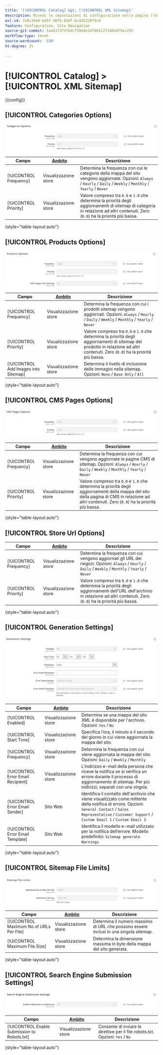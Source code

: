 ```yaml
---
title: '[!UICONTROL Catalog] &gt; [!UICONTROL XML Sitemap]'
description: Rivedi le impostazioni di configurazione nella pagina [!UICONTROL Catalog] &gt; [!UICONTROL XML Sitemap] dell'amministratore di Commerce.
exl-id: 319c34e9-bd5f-46f8-810f-bc4d5228f9c9
feature: Configuration, Site Navigation
source-git-commit: 5a4417373f6dc720e8e14f883c27348a475ec255
workflow-type: tm+mt
source-wordcount: '339'
ht-degree: 2%

---
```


# [!UICONTROL Catalog] > [!UICONTROL XML Sitemap]

{{config}}

## [!UICONTROL Categories Options]

![Opzioni Categorie](./assets/xml-sitemap-categories-options.png)<!-- zoom -->

<!-- [Categories Options](https://experienceleague.adobe.com/en/docs/commerce-admin/marketing/seo/sitemap-xml) -->

| Campo | [Ambito](../../getting-started/websites-stores-views.md#scope-settings) | Descrizione |
|--- |--- |--- |
| [!UICONTROL Frequency] | Visualizzazione store | Determina la frequenza con cui le categorie della mappa del sito vengono aggiornate. Opzioni: `Always` / `Hourly` / `Daily` / `Weekly` / `Monthly` / `Yearly` / `Never` |
| [!UICONTROL Priority] | Visualizzazione store | Valore compreso tra `0.0` e `1.0` che determina la priorità degli aggiornamenti di sitemap di categoria in relazione ad altri contenuti. Zero (`0.0`) ha la priorità più bassa. |

{style="table-layout:auto"}

## [!UICONTROL Products Options]

![Opzioni prodotti](./assets/xml-sitemap-products-options.png)<!-- zoom -->

<!-- [Products Options](https://experienceleague.adobe.com/en/docs/commerce-admin/marketing/seo/sitemap-xml) -->

| Campo | [Ambito](../../getting-started/websites-stores-views.md#scope-settings) | Descrizione |
|--- |--- |--- |
| [!UICONTROL Frequency] | Visualizzazione store | Determina la frequenza con cui i prodotti sitemap vengono aggiornati. Opzioni: `Always` / `Hourly` / `Daily` / `Weekly` / `Monthly` / `Yearly` / `Never` |
| [!UICONTROL Priority] | Visualizzazione store | Valore compreso tra `0.0` e `1.0` che determina la priorità degli aggiornamenti di sitemap del prodotto in relazione ad altri contenuti. Zero (`0.0`) ha la priorità più bassa. |
| [!UICONTROL Add Images into Sitemap] | Visualizzazione store | Determina il livello di inclusione delle immagini nella sitemap. Opzioni: `None` / `Base Only` / `All` |

{style="table-layout:auto"}

## [!UICONTROL CMS Pages Options]

![Opzioni pagine CMS](./assets/xml-sitemap-cms-pages-options.png)<!-- zoom -->

<!-- [CMS Pages Options](https://experienceleague.adobe.com/en/docs/commerce-admin/marketing/seo/sitemap-xml) -->

| Campo | [Ambito](../../getting-started/websites-stores-views.md#scope-settings) | Descrizione |
|--- |--- |--- |
| [!UICONTROL Frequency] | Visualizzazione store | Determina la frequenza con cui vengono aggiornate le pagine CMS di sitemap. Opzioni: `Always` / `Hourly` / `Daily` / `Weekly` / `Monthly` / `Yearly` / `Never` |
| [!UICONTROL Priority] | Visualizzazione store | Valore compreso tra `0.0` e `1.0` che determina la priorità degli aggiornamenti della mappa del sito della pagina di CMS in relazione ad altri contenuti. Zero (`0.0`) ha la priorità più bassa. |

{style="table-layout:auto"}

## [!UICONTROL Store Url Options]

| Campo | [Ambito](../../getting-started/websites-stores-views.md#scope-settings) | Descrizione |
|--- |--- |--- |
| [!UICONTROL Frequency] | Visualizzazione store | Determina la frequenza con cui vengono aggiornati gli URL dei negozi. Opzioni: `Always` / `Hourly` / `Daily` / `Weekly` / `Monthly` / `Yearly` / `Never` |
| [!UICONTROL Priority] | Visualizzazione store | Valore compreso tra `0.0` e `1.0` che determina la priorità degli aggiornamenti dell&#39;URL dell&#39;archivio in relazione ad altri contenuti. Zero (`0.0`) ha la priorità più bassa. |

{style="table-layout:auto"}

## [!UICONTROL Generation Settings]

![Impostazioni generazione](./assets/xml-sitemap-generation-settings.png)<!-- zoom -->

<!-- [Generation Settings](https://experienceleague.adobe.com/en/docs/commerce-admin/marketing/seo/sitemap-xml) -->

| Campo | [Ambito](../../getting-started/websites-stores-views.md#scope-settings) | Descrizione |
|--- |--- |--- |
| [!UICONTROL Enabled] | Visualizzazione store | Determina se una mappa del sito XML è disponibile per l&#39;archivio. Opzioni: `Yes` / `No` |
| [!UICONTROL Start Time] | Visualizzazione store | Specifica l’ora, il minuto e il secondo del giorno in cui viene aggiornata la mappa del sito. |
| [!UICONTROL Frequency] | Visualizzazione store | Determina la frequenza con cui viene aggiornata la mappa del sito. Opzioni: `Daily` / `Weekly` / `Monthly` |
| [!UICONTROL Error Email Recipient] | Visualizzazione store | L’indirizzo e-mail della persona che riceve la notifica se si verifica un errore durante il processo di aggiornamento di sitemap. Per più indirizzi, separali con una virgola. |
| [!UICONTROL Error Email Sender] | Sito Web | Identifica il contatto dell&#39;archivio che viene visualizzato come mittente della notifica di errore. Opzioni: `General Contact` / `Sales Representative` / `Customer Support` / `Custom Email 1` / `Custom Email 2` |
| [!UICONTROL Error Email Template] | Sito Web | Identifica il modello e-mail utilizzato per la notifica dell’errore. Modello predefinito: `Sitemap generate Warnings` |

{style="table-layout:auto"}

## [!UICONTROL Sitemap File Limits]

![Limiti file Sitemap](./assets/xml-sitemap-sitemap-file-limits.png)<!-- zoom -->

<!-- [Sitemap File Limits](https://experienceleague.adobe.com/en/docs/commerce-admin/marketing/seo/sitemap-xml) -->

| Campo | [Ambito](../../getting-started/websites-stores-views.md#scope-settings) | Descrizione |
|--- |--- |--- |
| [!UICONTROL Maximum No of URLs Per File] | Visualizzazione store | Determina il numero massimo di URL che possono essere inclusi in una singola sitemap. |
| [!UICONTROL Maximum File Size] | Visualizzazione store | Determina la dimensione massima in byte della mappa del sito generata. |

{style="table-layout:auto"}

## [!UICONTROL Search Engine Submission Settings]

![Impostazioni invio motore di ricerca](./assets/xml-sitemap-search-engine-submission-settings.png)<!-- zoom -->

<!-- [Search Engine Submission Settings](https://experienceleague.adobe.com/en/docs/commerce-admin/marketing/seo/sitemap-xml) -->

| Campo | [Ambito](../../getting-started/websites-stores-views.md#scope-settings) | Descrizione |
|--- |--- |--- |
| [!UICONTROL Enable Submission to Robots.txt] | Visualizzazione store | Consente di inviare le direttive per il file robots.txt. Opzioni: `Yes` / `No` |

{style="table-layout:auto"}
